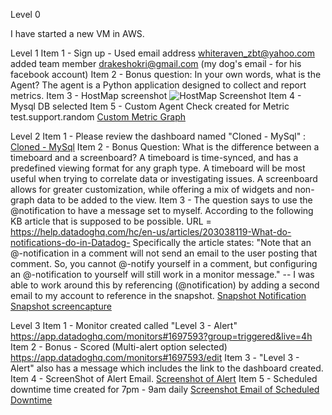Level 0 

I have started a new VM in AWS. 

Level 1
Item 1 - Sign up - Used email address whiteraven_zbt@yahoo.com added team member drakeshokri@gmail.com (my dog's email - for his facebook account)
Item 2 - Bonus question: In your own words, what is the Agent?
  The agent is a Python application designed to collect and report metrics. 
Item 3 - HostMap screenshot 
![HostMap Screenshot](https://drive.google.com/open?id=0BxV8bKYN5yjsYWV1Ykt2MkgwQnc)
Item 4 - Mysql DB selected
Item 5 - Custom Agent Check created for Metric test.support.random 
[Custom Metric Graph](https://app.datadoghq.com/dash/256434/cloned---mysql?live=true&page=0&is_auto=false&from_ts=1488687130819&to_ts=1488690730819&tile_size=m&fullscreen=185375540)


Level 2
Item 1 - Please review the dashboard named "Cloned - MySql" : [Cloned - MySql](https://app.datadoghq.com/dash/256434/cloned---mysql?live=true)
Item 2 - Bonus Question: What is the difference between a timeboard and a screenboard?
 A timeboard is time-synced, and has a predefined viewing format for any graph type. A timeboard will be most useful when trying to correlate data or investigating issues. A screenboard allows for greater customization, while offering a mix of widgets and non-graph data to be added to the view. 
Item 3 - The question says to use the @notification to have a message set to myself. According to the following KB article that is supposed to be possible. URL = https://help.datadoghq.com/hc/en-us/articles/203038119-What-do-notifications-do-in-Datadog-
 Specifically the article states: 
 "Note that an @-notification in a comment will not send an email to the user posting that comment. So, you cannot @-notify yourself in a comment, but configuring an @-notification to yourself will still work in a monitor message."
 -- I was able to work around this by referencing (@notification) by adding a second email to my account to reference in the snapshot.
[Snapshot Notification](https://drive.google.com/open?id=0BxV8bKYN5yjsQ2IzcmdKRVFjNWM)
[Snapshot screencapture](https://drive.google.com/open?id=0BxV8bKYN5yjsTjNGU21lblZPZ1U)


Level 3
Item 1 - Monitor created called "Level 3 - Alert" https://app.datadoghq.com/monitors#1697593?group=triggered&live=4h
Item 2 - Bonus - Scored (Multi-alert option selected) https://app.datadoghq.com/monitors#1697593/edit
Item 3 - "Level 3 - Alert" also has a message which includes the link to the dashboard created. 
Item 4 - ScreenShot of Alert Email.
[Screenshot of Alert](https://drive.google.com/open?id=0BxV8bKYN5yjsa29jcmxNQThfbUE)
Item 5 - Scheduled downtime time created for 7pm - 9am daily
[Screenshot Email of Scheduled Downtime](https://drive.google.com/open?id=0BxV8bKYN5yjsWmw4WHctdkdKb3M)


